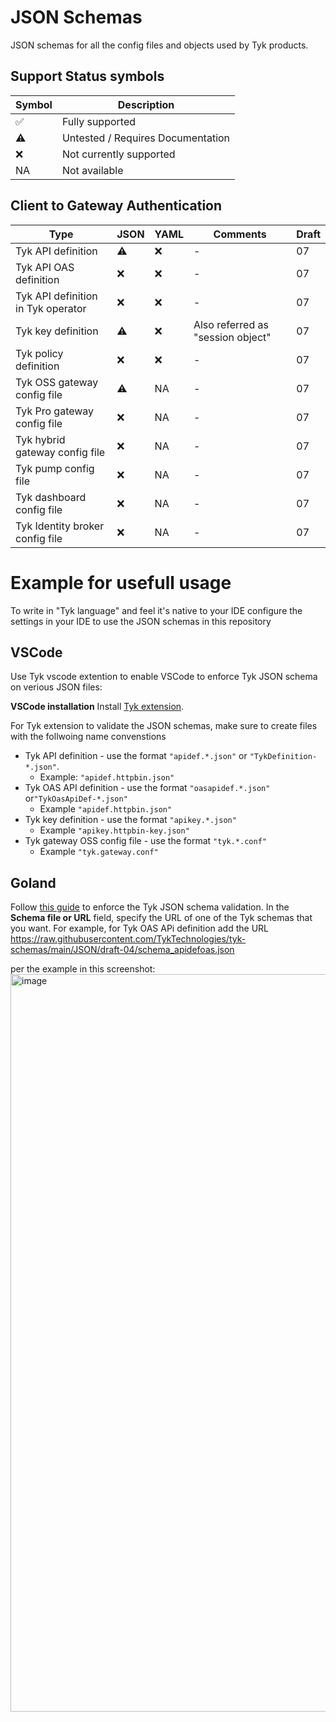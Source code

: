 # JSON Schemas

JSON schemas for all the config files and objects used by Tyk products. 

## Support Status symbols

| Symbol | Description |
| --------- | --------- |
| ✅ | Fully supported |
| ⚠️ | Untested / Requires Documentation |
| ❌️ | Not currently supported |
| NA | Not available |

## Client to Gateway Authentication

| Type        | JSON      | YAML | Comments | Draft |
| ----------- | --------- | ---- | --------- | -------- |
| Tyk API definition | ⚠️ | ❌️ | - | 07 |
| Tyk API OAS definition | ❌️ | ❌️ | - | 07 |
| Tyk API definition in Tyk operator | ❌️ | ❌ | - | 07 |
| Tyk key definition | ⚠️ | ❌️ | Also referred as "session object" | 07 |
| Tyk policy definition | ❌️ | ❌️ | - | 07 |
| Tyk OSS gateway config file | ⚠️ | NA | - | 07 |
| Tyk Pro gateway config file | ❌️ | NA | - | 07 |
| Tyk hybrid gateway config file | ❌️ | NA | - | 07 |
| Tyk pump config file | ❌️ | NA | - | 07 |
| Tyk dashboard config file | ❌️ | NA | - | 07 |
| Tyk Identity broker config file | ❌️ | NA | - | 07 |

# Example for usefull usage
To write in "Tyk language" and feel it's native to your IDE configure the settings in your IDE to use the JSON schemas in this repository

## VSCode

Use Tyk vscode extention to enable VSCode to enforce Tyk JSON schema on verious JSON files:

**VSCode installation**
Install [Tyk extension](https://marketplace.visualstudio.com/items?itemName=TykTechnologiesLimited.tyk-schemas).

For Tyk extension to validate the JSON schemas, make sure to create files with the follwoing name convenstions
   - Tyk API definition - use the format `"apidef.*.json"` or  `"TykDefinition-*.json"`. 
     - Example: `"apidef.httpbin.json"`
   - Tyk OAS API definition - use the format `"oasapidef.*.json"` or`"TykOasApiDef-*.json"`
     - Example `"apidef.httpbin.json"` 
   - Tyk key definition - use the format `"apikey.*.json"`
     - Example `"apikey.httpbin-key.json"`
   - Tyk gateway OSS config file - use the format `"tyk.*.conf"`
     - Example `"tyk.gateway.conf"`



## Goland

Follow [this guide](https://www.jetbrains.com/help/go/json.html#8ae73b55) to enforce the Tyk JSON schema validation.
In the **Schema file or URL** field, specify the URL of one of the Tyk schemas that you want. For example, for Tyk OAS APi definition add the URL https://raw.githubusercontent.com/TykTechnologies/tyk-schemas/main/JSON/draft-04/schema_apidefoas.json

per the example in this screenshot:
<img width="1180" alt="image" src="https://user-images.githubusercontent.com/3155222/154376405-76aec788-6c52-4b66-8141-c28de0651909.png">



